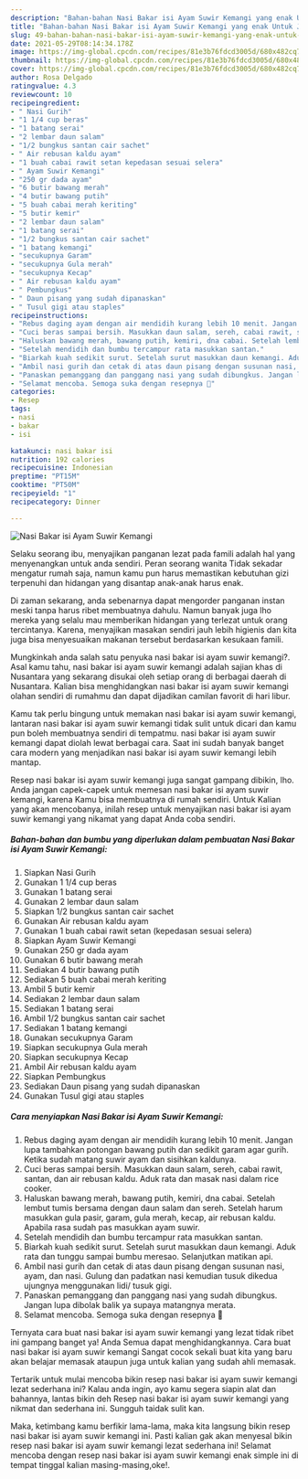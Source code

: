 ```yaml
---
description: "Bahan-bahan Nasi Bakar isi Ayam Suwir Kemangi yang enak Untuk Jualan"
title: "Bahan-bahan Nasi Bakar isi Ayam Suwir Kemangi yang enak Untuk Jualan"
slug: 49-bahan-bahan-nasi-bakar-isi-ayam-suwir-kemangi-yang-enak-untuk-jualan
date: 2021-05-29T08:14:34.178Z
image: https://img-global.cpcdn.com/recipes/81e3b76fdcd3005d/680x482cq70/nasi-bakar-isi-ayam-suwir-kemangi-foto-resep-utama.jpg
thumbnail: https://img-global.cpcdn.com/recipes/81e3b76fdcd3005d/680x482cq70/nasi-bakar-isi-ayam-suwir-kemangi-foto-resep-utama.jpg
cover: https://img-global.cpcdn.com/recipes/81e3b76fdcd3005d/680x482cq70/nasi-bakar-isi-ayam-suwir-kemangi-foto-resep-utama.jpg
author: Rosa Delgado
ratingvalue: 4.3
reviewcount: 10
recipeingredient:
- " Nasi Gurih"
- "1 1/4 cup beras"
- "1 batang serai"
- "2 lembar daun salam"
- "1/2 bungkus santan cair sachet"
- " Air rebusan kaldu ayam"
- "1 buah cabai rawit setan kepedasan sesuai selera"
- " Ayam Suwir Kemangi"
- "250 gr dada ayam"
- "6 butir bawang merah"
- "4 butir bawang putih"
- "5 buah cabai merah keriting"
- "5 butir kemir"
- "2 lembar daun salam"
- "1 batang serai"
- "1/2 bungkus santan cair sachet"
- "1 batang kemangi"
- "secukupnya Garam"
- "secukupnya Gula merah"
- "secukupnya Kecap"
- " Air rebusan kaldu ayam"
- " Pembungkus"
- " Daun pisang yang sudah dipanaskan"
- " Tusul gigi atau staples"
recipeinstructions:
- "Rebus daging ayam dengan air mendidih kurang lebih 10 menit. Jangan lupa tambahkan potongan bawang putih dan sedikit garam agar gurih. Ketika sudah matang suwir ayam dan sisihkan kaldunya."
- "Cuci beras sampai bersih. Masukkan daun salam, sereh, cabai rawit, santan, dan air rebusan kaldu. Aduk rata dan masak nasi dalam rice cooker."
- "Haluskan bawang merah, bawang putih, kemiri, dna cabai. Setelah lembut tumis bersama dengan daun salam dan sereh. Setelah harum masukkan gula pasir, garam, gula merah, kecap, air rebusan kaldu. Apabila rasa sudah pas masukkan ayam suwir."
- "Setelah mendidih dan bumbu tercampur rata masukkan santan."
- "Biarkah kuah sedikit surut. Setelah surut masukkan daun kemangi. Aduk rata dan tunggu sampai bumbu meresao. Selanjutkan matikan api."
- "Ambil nasi gurih dan cetak di atas daun pisang dengan susunan nasi, ayam, dan nasi. Gulung dan padatkan nasi kemudian tusuk dikedua ujungnya menggunakan lidi/ tusuk gigi."
- "Panaskan pemanggang dan panggang nasi yang sudah dibungkus. Jangan lupa dibolak balik ya supaya matangnya merata."
- "Selamat mencoba. Semoga suka dengan resepnya 🤗"
categories:
- Resep
tags:
- nasi
- bakar
- isi

katakunci: nasi bakar isi 
nutrition: 192 calories
recipecuisine: Indonesian
preptime: "PT15M"
cooktime: "PT50M"
recipeyield: "1"
recipecategory: Dinner

---
```



![Nasi Bakar isi Ayam Suwir Kemangi](https://img-global.cpcdn.com/recipes/81e3b76fdcd3005d/680x482cq70/nasi-bakar-isi-ayam-suwir-kemangi-foto-resep-utama.jpg)

Selaku seorang ibu, menyajikan panganan lezat pada famili adalah hal yang menyenangkan untuk anda sendiri. Peran seorang  wanita Tidak sekadar mengatur rumah saja, namun kamu pun harus memastikan kebutuhan gizi terpenuhi dan hidangan yang disantap anak-anak harus enak.

Di zaman  sekarang, anda sebenarnya dapat mengorder panganan instan meski tanpa harus ribet membuatnya dahulu. Namun banyak juga lho mereka yang selalu mau memberikan hidangan yang terlezat untuk orang tercintanya. Karena, menyajikan masakan sendiri jauh lebih higienis dan kita juga bisa menyesuaikan makanan tersebut berdasarkan kesukaan famili. 



Mungkinkah anda salah satu penyuka nasi bakar isi ayam suwir kemangi?. Asal kamu tahu, nasi bakar isi ayam suwir kemangi adalah sajian khas di Nusantara yang sekarang disukai oleh setiap orang di berbagai daerah di Nusantara. Kalian bisa menghidangkan nasi bakar isi ayam suwir kemangi olahan sendiri di rumahmu dan dapat dijadikan camilan favorit di hari libur.

Kamu tak perlu bingung untuk memakan nasi bakar isi ayam suwir kemangi, lantaran nasi bakar isi ayam suwir kemangi tidak sulit untuk dicari dan kamu pun boleh membuatnya sendiri di tempatmu. nasi bakar isi ayam suwir kemangi dapat diolah lewat berbagai cara. Saat ini sudah banyak banget cara modern yang menjadikan nasi bakar isi ayam suwir kemangi lebih mantap.

Resep nasi bakar isi ayam suwir kemangi juga sangat gampang dibikin, lho. Anda jangan capek-capek untuk memesan nasi bakar isi ayam suwir kemangi, karena Kamu bisa membuatnya di rumah sendiri. Untuk Kalian yang akan mencobanya, inilah resep untuk menyajikan nasi bakar isi ayam suwir kemangi yang nikamat yang dapat Anda coba sendiri.

<!--inarticleads1-->

##### Bahan-bahan dan bumbu yang diperlukan dalam pembuatan Nasi Bakar isi Ayam Suwir Kemangi:

1. Siapkan  Nasi Gurih
1. Gunakan 1 1/4 cup beras
1. Gunakan 1 batang serai
1. Gunakan 2 lembar daun salam
1. Siapkan 1/2 bungkus santan cair sachet
1. Gunakan  Air rebusan kaldu ayam
1. Gunakan 1 buah cabai rawit setan (kepedasan sesuai selera)
1. Siapkan  Ayam Suwir Kemangi
1. Gunakan 250 gr dada ayam
1. Gunakan 6 butir bawang merah
1. Sediakan 4 butir bawang putih
1. Sediakan 5 buah cabai merah keriting
1. Ambil 5 butir kemir
1. Sediakan 2 lembar daun salam
1. Sediakan 1 batang serai
1. Ambil 1/2 bungkus santan cair sachet
1. Sediakan 1 batang kemangi
1. Gunakan secukupnya Garam
1. Siapkan secukupnya Gula merah
1. Siapkan secukupnya Kecap
1. Ambil  Air rebusan kaldu ayam
1. Siapkan  Pembungkus
1. Sediakan  Daun pisang yang sudah dipanaskan
1. Gunakan  Tusul gigi atau staples




<!--inarticleads2-->

##### Cara menyiapkan Nasi Bakar isi Ayam Suwir Kemangi:

1. Rebus daging ayam dengan air mendidih kurang lebih 10 menit. Jangan lupa tambahkan potongan bawang putih dan sedikit garam agar gurih. Ketika sudah matang suwir ayam dan sisihkan kaldunya.
1. Cuci beras sampai bersih. Masukkan daun salam, sereh, cabai rawit, santan, dan air rebusan kaldu. Aduk rata dan masak nasi dalam rice cooker.
1. Haluskan bawang merah, bawang putih, kemiri, dna cabai. Setelah lembut tumis bersama dengan daun salam dan sereh. Setelah harum masukkan gula pasir, garam, gula merah, kecap, air rebusan kaldu. Apabila rasa sudah pas masukkan ayam suwir.
1. Setelah mendidih dan bumbu tercampur rata masukkan santan.
1. Biarkah kuah sedikit surut. Setelah surut masukkan daun kemangi. Aduk rata dan tunggu sampai bumbu meresao. Selanjutkan matikan api.
1. Ambil nasi gurih dan cetak di atas daun pisang dengan susunan nasi, ayam, dan nasi. Gulung dan padatkan nasi kemudian tusuk dikedua ujungnya menggunakan lidi/ tusuk gigi.
1. Panaskan pemanggang dan panggang nasi yang sudah dibungkus. Jangan lupa dibolak balik ya supaya matangnya merata.
1. Selamat mencoba. Semoga suka dengan resepnya 🤗




Ternyata cara buat nasi bakar isi ayam suwir kemangi yang lezat tidak ribet ini gampang banget ya! Anda Semua dapat menghidangkannya. Cara buat nasi bakar isi ayam suwir kemangi Sangat cocok sekali buat kita yang baru akan belajar memasak ataupun juga untuk kalian yang sudah ahli memasak.

Tertarik untuk mulai mencoba bikin resep nasi bakar isi ayam suwir kemangi lezat sederhana ini? Kalau anda ingin, ayo kamu segera siapin alat dan bahannya, lantas bikin deh Resep nasi bakar isi ayam suwir kemangi yang nikmat dan sederhana ini. Sungguh taidak sulit kan. 

Maka, ketimbang kamu berfikir lama-lama, maka kita langsung bikin resep nasi bakar isi ayam suwir kemangi ini. Pasti kalian gak akan menyesal bikin resep nasi bakar isi ayam suwir kemangi lezat sederhana ini! Selamat mencoba dengan resep nasi bakar isi ayam suwir kemangi enak simple ini di tempat tinggal kalian masing-masing,oke!.

